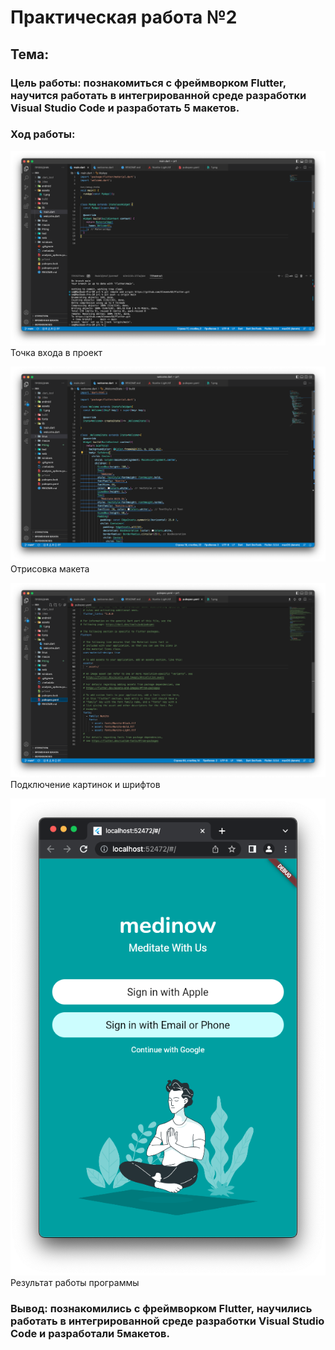# Практическая работа №2

## Тема: 

### Цель работы: познакомиться с фреймворком Flutter, научится работать в интегрированной среде разработки Visual Studio Code и разработать 5 макетов. 

### Ход работы:

![Точка входа в проект](https://github.com/AlexeevSA/Flutter/blob/main/PrImg/1.png)
Точка входа в проект

![Отрисовка макета](https://github.com/AlexeevSA/Flutter/blob/main/PrImg/2.png)
Отрисовка макета

![Подключение картинок и шрифтов](https://github.com/AlexeevSA/Flutter/blob/main/PrImg/3.png)
Подключение картинок и шрифтов

![Результат работы программы](https://github.com/AlexeevSA/Flutter/blob/main/PrImg/4.png)
Результат работы программы

### Вывод: познакомились с фреймворком Flutter, научились работать в интегрированной среде разработки Visual Studio Code и разработали 5макетов.


